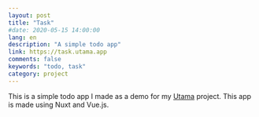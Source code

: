 ```yaml
---
layout: post
title: "Task"
#date: 2020-05-15 14:00:00
lang: en
description: "A simple todo app"
link: https://task.utama.app
comments: false
keywords: "todo, task"
category: project
---
```


This is a simple todo app I made as a demo for my [Utama](https://utama.app) project. This app is made using Nuxt and Vue.js. 
